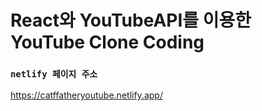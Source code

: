 # React와 YouTubeAPI를 이용한 YouTube Clone Coding

### `netlify 페이지 주소`
https://catffatheryoutube.netlify.app/
